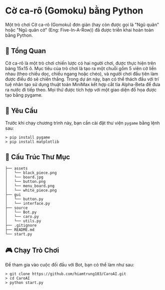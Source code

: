 # Cờ ca-rô (Gomoku) bằng Python
Một trò chơi Cờ ca-rô (Gomoku) đơn giản (hay còn được gọi là "Ngũ quân" hoặc "Ngũ quân cờ" (Eng: Five-In-A-Row)) đã được triển khai hoàn toàn bằng Python.

## :mag_right: Tổng Quan
Cờ ca-rô là một trò chơi chiến lược có hai người chơi, được thực hiện trên bảng 15x15 ô. Mục tiêu của trò chơi là tạo ra một chuỗi gồm 5 viên cờ liền nhau (theo chiều dọc, chiều ngang hoặc chéo), và người chơi đầu tiên làm được điều đó sẽ chiến thắng. Trong dự án này, bạn có thể thách đấu với trí tuệ nhân tạo sử dụng thuật toán MiniMax kết hợp cắt tỉa Alpha-Beta để đưa ra nước đi tiếp theo. Mọi thứ được tích hợp với một giao diện đồ họa được tạo bằng pygame.

## :pushpin: Yêu Cầu
Trước khi chạy chương trình này, bạn cần cài đặt thư viện `pygame` bằng lệnh sau:
```
> pip install pygame
> pip install matplotlib

```
## :open_file_folder: Cấu Trúc Thư Mục
```
├── assets
│   └── black_piece.png
│   └── board.jpg
│   └── button.png
│   └── menu_board.png
│   └── white_piece.png
├── gui
│   └── button.py
│   └── interface.py
├── source
│   └── Bot.py
│   └── caro.py
│   └── utils.py
├── .gitignore
├── README.md
└── start.py
```
## :video_game: Chạy Trò Chơi
Để tham gia vào cuộc đối đầu với Bot, bạn có thể làm như sau:
```
> git clone https://github.com/hiamtrung103/CaroAI.git
> cd CaroAI
> python start.py
```
